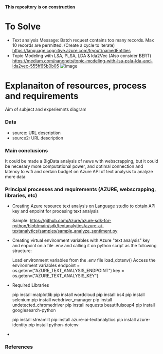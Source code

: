 #### This repository is on construction
# To Solve

- Text analysis Message: Batch request contains too many records. Max 10 records are permitted. (Create a cycle to iterate)
  https://language.cognitive.azure.com/tryout/namedEntities 
- Topic Modeling with LSA, PLSA, LDA & lda2Vec (Also consider BERT)
https://medium.com/nanonets/topic-modeling-with-lsa-psla-lda-and-lda2vec-555ff65b0b05
![image](https://github.com/Jhonnatan7br/Impact-of-AI-in-organizations/assets/104907786/bfd97b7b-2ee8-4d5e-8b6b-57ca89fc7d1e)


# Explanaiton of resources, process and requirements

Aim of subject and experiemnts diagram

### Data
- source: URL
    description
- source2: URL
    description

### Main conclusions

It could be made a BigData analysis of news with webscrapping, but it could be necesary more computational power, and optimal connection and latency to wifi and certain budget on Azure API of text analysis to analyze more data  

### Principal processes and requirements (AZURE, webscrapping, libraries, etc)

- Creating Azure resource text analysis on Language studio to obtain API key and enpoint for procesing text analysis 
    
    Sample:
    https://github.com/Azure/azure-sdk-for-python/blob/main/sdk/textanalytics/azure-ai-textanalytics/samples/sample_analyze_sentiment.py

- Creating virtual environment variables with Azure "text analysis" key and enpoint on a file .env and calling it on python script as the following structure:
    
    Load environment variables from the .env file
    load_dotenv()
    Access the environment variables
    endpoint = os.getenv("AZURE_TEXT_ANALYSIS_ENDPOINT")
    key = os.getenv("AZURE_TEXT_ANALYSIS_KEY")    

- Required Libraries

    pip install matplotlib
    pip install wordcloud
    pip install bs4
    pip install selenium
    pip install webdriver_manager
    pip install undetected_chromedriver
    pip install requests beautifulsoup4
    pip install googlesearch-python

    pip install streamlit
    pip install azure-ai-textanalytics
    pip install azure-identity
    pip install python-dotenv

- 

### References

